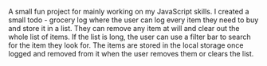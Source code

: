 A small fun project for mainly working on my JavaScript skills. I created a small todo - grocery log where the user can log every item they need to buy
and store it in a list. They can remove any item at will and clear out the whole list of items. If the list is long, the user can use a filter bar to search for the 
item they look for. The items are stored in the local storage once logged and removed from it when the user removes them or clears the list.
